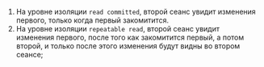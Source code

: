 1. На уровне изоляции `read committed`, второй сеанс увидит изменения первого, только когда первый закомитится.
2. На уровне изоляции `repeatable read`, второй сеанс увидит изменения первого, после того как закомитится первый, а потом второй, и только после этого изменения будут видны во втором сеансе;